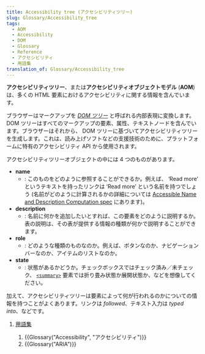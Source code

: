 ```yaml
---
title: Accessibility tree (アクセシビリティツリー)
slug: Glossary/Accessibility_tree
tags:
  - AOM
  - Accessibility
  - DOM
  - Glossary
  - Reference
  - アクセシビリティ
  - 用語集
translation_of: Glossary/Accessibility_tree
---
```

**アクセシビリティツリー**、または**アクセシビリティオブジェクトモデル** (**AOM**) は、多くの HTML 要素におけるアクセシビリティに関する情報を含んでいます。

ブラウザーはマークアップを _[DOM ツリー](/ja/docs/Web/API/Document_object_model/How_to_create_a_DOM_tree)_ と呼ばれる内部表現に変換します。 DOM ツリーはすべてのマークアップの要素、属性、テキストノードを含んでいます。ブラウザーはそれから、 DOM ツリーに基づいてアクセシビリティツリーを生成します。これは、読み上げソフトなどの支援技術のために、プラットフォームに特有のアクセシビリティ API から使用されます。

アクセシビリティツリーオブジェクトの中には 4 つのものがあります。

- **name**
  - : このものをどのように参照することができるか。例えば、 ‘Read more’ というテキストを持ったリンクは ‘Read more’ という名前を持つでしょう (名前がどのように計算されるかの詳細については [Accessible Name and Description Computation spec](https://www.w3.org/TR/accname-1.1/) にあります)。
- **description**
  - : 名前に何かを追加したいとすれば、この要素をどのように説明するか。表の説明は、その表が提供する情報の種類が何かで説明することができます。
- **role**
  - : どのような種類のものなのか。例えば、ボタンなのか、ナビゲーションバーなのか、アイテムのリストなのか。
- **state**
  - : 状態があるかどうか。チェックボックスではチェック済み／未チェック、 [`<summary>`](/ja/docs/Web/HTML/Element/summary) 要素では折り畳み状態か展開状態か、などを想像してください。

加えて、アクセシビリティツリーは要素によって何が行われるのかについての情報を持つことがよくあります。リンクは _followed_、テキスト入力は _typed into_、などです。

1.  [用語集](/ja/docs/Glossary)

    1.  {{Glossary("Accessibility", "アクセシビリティ")}}
    2.  {{Glossary("ARIA")}}
